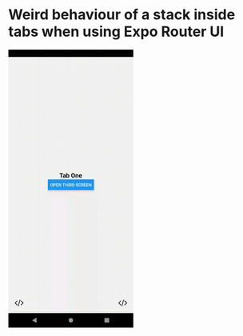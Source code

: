 # Weird behaviour of a stack inside tabs when using Expo Router UI

<img src="assets/videos/bug.gif" width="250" height="auto"/>
